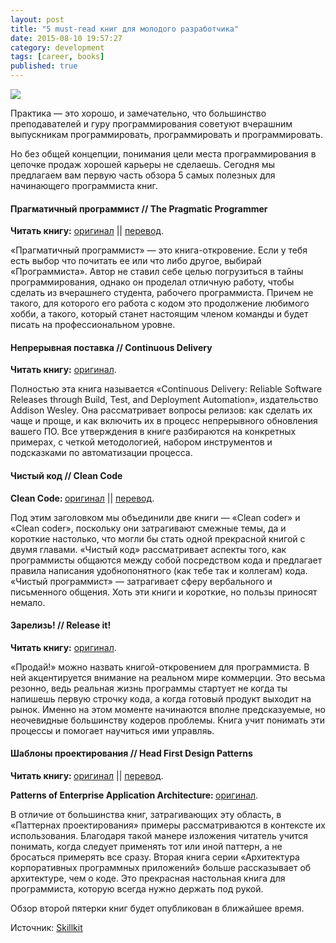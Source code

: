 ```yaml
---
layout: post
title: "5 must-read книг для молодого разработчика"
date: 2015-08-10 19:57:27
category: development
tags: [career, books]
published: true
---
```

<img src="http://blog.livecoding.tv/wp-content/uploads/2015/08/work-731198_1280.jpg" class="img-responsive" /><br />

	
<p>Практика — это хорошо, и замечательно, что большинство преподавателей и гуру программирования советуют вчерашним выпускникам программировать, программировать и программировать.</p><p>Но без общей концепции, понимания цели места программирования в цепочке продаж хорошей карьеры не сделаешь. Сегодня мы предлагаем вам первую часть обзора 5 самых полезных для начинающего программиста книг.</p><h4>Прагматичный программист // The Pragmatic Programmer</h4><p><strong>Читать книгу:</strong> <a href="http://www.amazon.com/The-Pragmatic-Programmer-Journeyman-Master/dp/020161622X" target="_blank">оригинал</a> || <a href="http://royallib.com/book/hant_endryu/programmist_pragmatik_put_ot_podmasterya_k_masteru.html" target="_blank">перевод</a>.</p><p>«Прагматичный программист» — это книга-откровение. Если у тебя есть выбор что почитать ее или что либо другое, выбирай «Программиста». Автор не ставил себе целью погрузиться в тайны программирования, однако он проделал отличную работу, чтобы сделать из вчерашнего студента, рабочего программиста. Причем не такого, для которого его работа с кодом это продолжение любимого хобби, а такого, который станет настоящим членом команды и будет писать на профессиональном уровне.</p><h4>Непрерывная поставка // Continuous Delivery</h4><strong>Читать книгу:</strong> <a href="http://www.amazon.com/Continuous-Delivery-Deployment-Automation-Addison-Wesley/dp/0321601912" target="_blank">оригинал</a>.<p>Полностью эта книга называется «Continuous Delivery: Reliable Software Releases through Build, Test, and Deployment Automation», издательство Addison Wesley. Она рассматривает вопросы релизов: как сделать их чаще и проще, и как включить их в процесс непрерывного обновления вашего ПО. Все утверждения в книге разбираются на конкретных примерах, с четкой методологией, набором инструментов и подсказками по автоматизации процесса.</p><h4>Чистый код // Clean Code</h4><p><strong>Clean Code: </strong><a href="http://www.amazon.com/Clean-Code-Handbook-Software-Craftsmanship/dp/0132350882" target="_blank">оригинал</a> || <a href="http://www.ozon.ru/context/detail/id/5011068/" target="_blank">перевод</a>.</p><p>Под этим заголовком мы объединили две книги — «Clean coder» и «Clean coder», поскольку они затрагивают смежные темы, да и короткие настолько, что могли бы стать одной прекрасной книгой с двумя главами. «Чистый код» рассматривает аспекты того, как программисты общаются между собой посредством кода и предлагает правила написания удобнопонятного (как тебе так и коллегам) кода. «Чистый программист» — затрагивает сферу вербального и письменного общения. Хоть эти книги и короткие, но пользы приносят немало.</p><h4>Зарелизь! // Release it!</h4><p><strong>Читать книгу:</strong> <a href="http://www.amazon.com/Release-It-Production-Ready-Pragmatic-Programmers/dp/0978739213" target="_blank">оригинал</a>.</p><p>«Продай!» можно назвать книгой-откровением для программиста. В ней акцентируется внимание на реальном мире коммерции. Это весьма резонно, ведь реальная жизнь программы стартует не когда ты напишешь первую строчку кода, а когда готовый продукт выходит на рынок. Именно на этом моменте начинаются вполне предсказуемые, но неочевидные большинству кодеров проблемы. Книга учит понимать эти процессы и помогает научиться ими управляь.</p><h4>Шаблоны проектирования // Head First Design Patterns</h4><p><strong>Читать книгу: </strong><a href="http://www.amazon.com/First-Design-Patterns-Elisabeth-Freeman/dp/0596007124" target="_blank">оригинал</a> || <a href="http://www.ozon.ru/context/detail/id/31079082/" target="_blank">перевод</a>.</p><p><strong>Patterns of Enterprise Application Architecture</strong><strong>: </strong><a href="http://www.amazon.com/Patterns-Enterprise-Application-Architecture-Martin/dp/0321127420" target="_blank">оригинал</a>.</p><p>В отличие от большинства книг, затрагивающих эту область, в «Паттернах проектирования» примеры рассматриваются в контексте их использования. Благодаря такой манере изложения читатель учится понимать, когда следует применять тот или иной паттерн, а не бросаться примерять все сразу. Вторая книга серии «Архитектура корпоративных программных приложений» больше рассказывает об архитектуре, чем о коде. Это прекрасная настольная книга для программиста, которую всегда нужно держать под рукой.</p><p>Обзор второй пятерки книг будет опубликован в ближайшее время.</p>

Источник: <a href="http://skillkit.ru/kariera/10-must-read-knig-dlya-molodogo-programmera.html">Skillkit</a>
		
